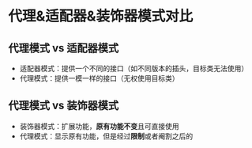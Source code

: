 # 代理&适配器&装饰器模式对比

## 代理模式 vs 适配器模式

- 适配器模式：提供一个不同的接口（如不同版本的插头，目标类无法使用）
- 代理模式：提供一模一样的接口（无权使用目标类）

## 代理模式 vs 装饰器模式

- 装饰器模式：扩展功能，**原有功能不变**且可直接使用
- 代理模式：显示原有功能，但是经过**限制**或者阉割之后的